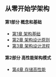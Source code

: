 ## 从零开始学架构
#### 第1部分 概念和基础
- [第1章 架构基础](chapter1.md)
- [第2章 架构设计原则](chapter2.md)
- [第3章 架构设计流程](chapter3.md)
#### 第2部分 高性能架构模式
- [第4章 存储高性能](chapter4.md)